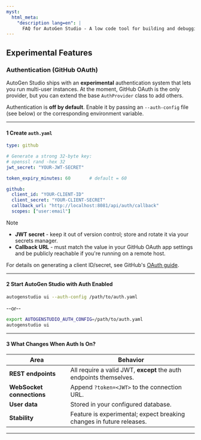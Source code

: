 ```yaml
---
myst:
  html_meta:
    "description lang=en": |
      FAQ for AutoGen Studio - A low code tool for building and debugging multi-agent systems
---
```


## Experimental Features

### Authentication (GitHub OAuth)

AutoGen Studio ships with an **experimental** authentication system that lets you run multi-user instances. At the moment, GitHub OAuth is the only provider, but you can extend the base `AuthProvider` class to add others.

Authentication is **off by default**. Enable it by passing an `--auth-config` file (see below) or the corresponding environment variable.

---

#### 1  Create `auth.yaml`

```yaml
type: github

# Generate a strong 32-byte key:
# openssl rand -hex 32
jwt_secret: "YOUR-JWT-SECRET"

token_expiry_minutes: 60       # default = 60

github:
  client_id: "YOUR-CLIENT-ID"
  client_secret: "YOUR-CLIENT-SECRET"
  callback_url: "http://localhost:8081/api/auth/callback"
  scopes: ["user:email"]
```

> [!NOTE]
> * **JWT secret** - keep it out of version control; store and rotate it via your secrets manager.
> * **Callback URL** - must match the value in your GitHub OAuth app settings and be publicly reachable if you're running on a remote host.

For details on generating a client ID/secret, see GitHub's [OAuth guide](https://docs.github.com/en/apps/oauth-apps/building-oauth-apps/authenticating-to-the-rest-api-with-an-oauth-app).

---

#### 2  Start AutoGen Studio with Auth Enabled

```bash
autogenstudio ui --auth-config /path/to/auth.yaml
```

--or--

```bash
export AUTOGENSTUDIO_AUTH_CONFIG=/path/to/auth.yaml
autogenstudio ui
```

---

#### 3  What Changes When Auth Is On?

| Area                      | Behavior                                                             |
| ------------------------- | -------------------------------------------------------------------- |
| **REST endpoints**        | All require a valid JWT, **except** the auth endpoints themselves.   |
| **WebSocket connections** | Append `?token=<JWT>` to the connection URL.                         |
| **User data**             | Stored in your configured database.                                  |
| **Stability**             | Feature is experimental; expect breaking changes in future releases. |

---
